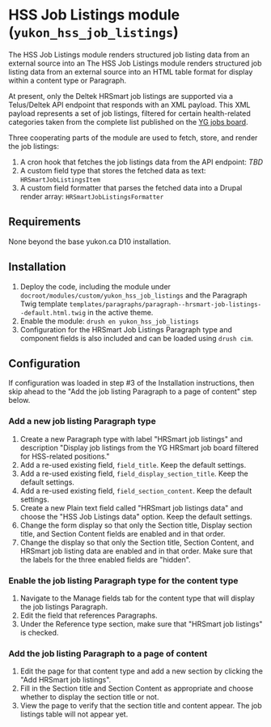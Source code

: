 # HSS Job Listings module (`yukon_hss_job_listings`)

The HSS Job Listings module renders structured job listing data from an external source into an
The HSS Job Listings module renders structured job listing data from an external source into an
HTML table format for display within a content type or Paragraph.

At present, only the Deltek HRSmart job listings are supported via a Telus/Deltek API endpoint
that responds with an XML payload.
This XML payload represents a set of job listings, filtered for certain health-related categories
taken from the complete list published on the
[YG jobs board](https://yukongovernment.hua.hrsmart.com/hr/ats/JobSearch/viewAll).

Three cooperating parts of the module are used to fetch, store, and render the job listings:

1. A cron hook that fetches the job listings data from the API endpoint: _TBD_
2. A custom field type that stores the fetched data as text: `HRSmartJobListingsItem`
3. A custom field formatter that parses the fetched data into a Drupal render array:
   `HRSmartJobListingsFormatter`

## Requirements

None beyond the base yukon.ca D10 installation.

## Installation

1. Deploy the code, including the module under `docroot/modules/custom/yukon_hss_job_listings` and
   the Paragraph Twig template
   `templates/paragraphs/paragraph--hrsmart-job-listings--default.html.twig` in the active theme.
2. Enable the module: `drush en yukon_hss_job_listings`
3. Configuration for the HRSmart Job Listings Paragraph type and component fields is also
   included and can be loaded using `drush cim`.

## Configuration

If configuration was loaded in step #3 of the Installation instructions, then skip ahead to
the "Add the job listing Paragraph to a page of content" step below.

### Add a new job listing Paragraph type

1. Create a new Paragraph type with label "HRSmart job listings" and description
   "Display job listings from the YG HRSmart job board filtered for HSS-related positions."
2. Add a re-used existing field, `field_title`.
   Keep the default settings.
3. Add a re-used existing field, `field_display_section_title`.
   Keep the default settings.
4. Add a re-used existing field, `field_section_content`.
   Keep the default settings.
5. Create a new Plain text field called "HRSmart job listings data" and choose the
   "HSS Job Listings data" option.
   Keep the default settings.
6. Change the form display so that only the Section title, Display section title,
   and Section Content fields are enabled and in that order.
7. Change the display so that only the Section title, Section Content,
   and HRSmart job listing data are enabled and in that order.
   Make sure that the labels for the three enabled fields are "hidden".

### Enable the job listing Paragraph type for the content type

1. Navigate to the Manage fields tab for the content type that will display the job listings
   Paragraph.
2. Edit the field that references Paragraphs.
3. Under the Reference type section, make sure that "HRSmart job listings" is checked.

### Add the job listing Paragraph to a page of content

1. Edit the page for that content type and add a new section by clicking the
   "Add HRSmart job listings".
2. Fill in the Section title and Section Content as appropriate and choose whether to display
   the section title or not.
3. View the page to verify that the section title and content appear.
   The job listings table will not appear yet.
